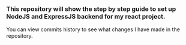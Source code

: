 ### This repository will show the step by step guide to set up NodeJS and ExpressJS backend for my react project.
You can view commits history to see what changes I have made in the repository.